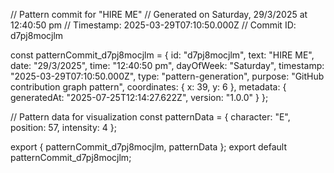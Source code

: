 // Pattern commit for "HIRE ME"
// Generated on Saturday, 29/3/2025 at 12:40:50 pm
// Timestamp: 2025-03-29T07:10:50.000Z
// Commit ID: d7pj8mocjlm

const patternCommit_d7pj8mocjlm = {
  id: "d7pj8mocjlm",
  text: "HIRE ME",
  date: "29/3/2025",
  time: "12:40:50 pm",
  dayOfWeek: "Saturday",
  timestamp: "2025-03-29T07:10:50.000Z",
  type: "pattern-generation",
  purpose: "GitHub contribution graph pattern",
  coordinates: {
    x: 39,
    y: 6
  },
  metadata: {
    generatedAt: "2025-07-25T12:14:27.622Z",
    version: "1.0.0"
  }
};

// Pattern data for visualization
const patternData = {
  character: "E",
  position: 57,
  intensity: 4
};

export { patternCommit_d7pj8mocjlm, patternData };
export default patternCommit_d7pj8mocjlm;
